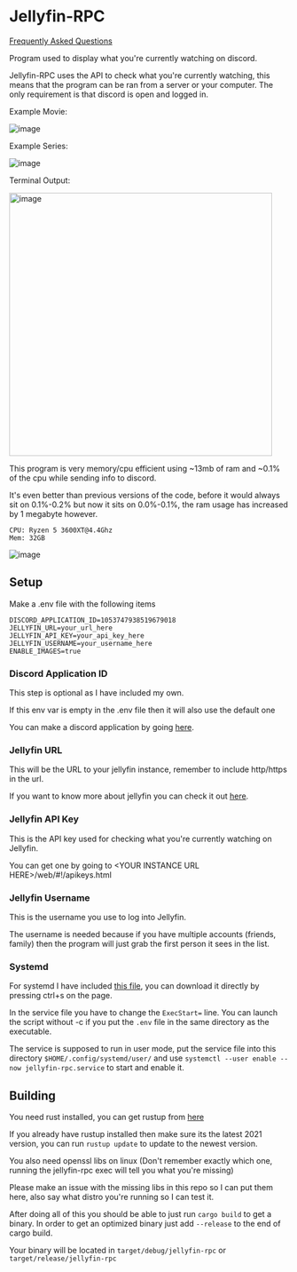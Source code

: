 # Jellyfin-RPC

[Frequently Asked Questions](FAQ.md)

Program used to display what you're currently watching on discord.

Jellyfin-RPC uses the API to check what you're currently watching, this means that the program can be ran from a server or your computer. The only requirement is that discord is open and logged in.


Example Movie:

![image](https://user-images.githubusercontent.com/66682497/213467832-5eb6b0a0-1b83-47db-bf00-48c0e739aec4.png)

Example Series:

![image](https://user-images.githubusercontent.com/66682497/213467669-8375841d-b846-4afe-8bd3-0b09f4c7f2ad.png)

Terminal Output:

<img width="474" alt="image" src="https://user-images.githubusercontent.com/66682497/214524256-7347df00-9247-4140-814d-569055ce39f8.png">

This program is very memory/cpu efficient using ~13mb of ram and ~0.1% of the cpu while sending info to discord.

It's even better than previous versions of the code, before it would always sit on 0.1%-0.2% but now it sits on 0.0%-0.1%,
the ram usage has increased by 1 megabyte however.

```
CPU: Ryzen 5 3600XT@4.4Ghz
Mem: 32GB
```

![image](https://user-images.githubusercontent.com/66682497/211466607-6482a37c-3cf8-434c-a282-85c53e84697e.png)

## Setup
Make a .env file with the following items
```
DISCORD_APPLICATION_ID=1053747938519679018
JELLYFIN_URL=your_url_here
JELLYFIN_API_KEY=your_api_key_here
JELLYFIN_USERNAME=your_username_here
ENABLE_IMAGES=true
```

### Discord Application ID
This step is optional as I have included my own.

If this env var is empty in the .env file then it will also use the default one

You can make a discord application by going <a href="https://discord.com/developers/applications">here</a>.

### Jellyfin URL
This will be the URL to your jellyfin instance, remember to include http/https in the url.

If you want to know more about jellyfin you can check it out <a href="https://jellyfin.org/">here</a>.

### Jellyfin API Key
This is the API key used for checking what you're currently watching on Jellyfin.

You can get one by going to \<YOUR INSTANCE URL HERE>/web/#!/apikeys.html

### Jellyfin Username
This is the username you use to log into Jellyfin.

The username is needed because if you have multiple accounts (friends, family) then the program will just grab the first person it sees in the list.

### Systemd

For systemd I have included <a href="https://raw.githubusercontent.com/Radiicall/jellyfin-rpc/main/jellyfin-rpc.service">this file</a>, you can download it directly by pressing ctrl+s on the page.

In the service file you have to change the `ExecStart=` line. You can launch the script without -c if you put the `.env` file in the same directory as the executable.

The service is supposed to run in user mode, put the service file into this directory `$HOME/.config/systemd/user/` and use `systemctl --user enable --now jellyfin-rpc.service` to start and enable it.

## Building
You need rust installed, you can get rustup from <a href="https://rustup.rs/">here</a>

If you already have rustup installed then make sure its the latest 2021 version, you can run `rustup update` to update to the newest version.

You also need openssl libs on linux (Don't remember exactly which one, running the jellyfin-rpc exec will tell you what you're missing)

Please make an issue with the missing libs in this repo so I can put them here, also say what distro you're running so I can test it.

After doing all of this you should be able to just run `cargo build` to get a binary.
In order to get an optimized binary just add `--release` to the end of cargo build.

Your binary will be located in `target/debug/jellyfin-rpc` or `target/release/jellyfin-rpc`
